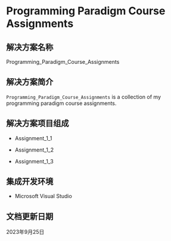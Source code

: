 # Programming Paradigm Course Assignments

## 解决方案名称

Programming_Paradigm_Course_Assignments

## 解决方案简介

`Programming_Paradigm_Course_Assignments` is a collection of my programming paradigm course assignments.

## 解决方案项目组成

* Assignment_1_1

* Assignment_1_2

* Assignment_1_3

## 集成开发环境

* Microsoft Visual Studio

## 文档更新日期

2023年9月25日